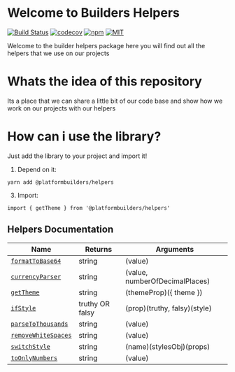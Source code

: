 # Welcome to Builders Helpers

[![Build Status][check-badge]][workflows]
[![codecov][codecov]](https://codecov.io/gh/platformbuilders/helpers)
[![npm][npm-badge]][npm]
[![MIT][license-badge]][license]

[npm-badge]: https://img.shields.io/npm/v/@platformbuilders/helpers.svg
[npm]: https://www.npmjs.com/package/@platformbuilders/helpers
[license-badge]: https://img.shields.io/dub/l/vibe-d.svg
[license]: https://raw.githubusercontent.com/platformbuilders/helpers/master/LICENSE.md
[workflows]: https://github.com/platformbuilders/helpers/actions
[check-badge]: https://github.com/platformbuilders/helpers/workflows/check/badge.svg
[codecov]: https://codecov.io/gh/platformbuilders/helpers/branch/master/graph/badge.svg

Welcome to the builder helpers package here you will find out all the helpers that we use on our projects

# Whats the idea of this repository

Its a place that we can share a little bit of our code base and show how we work on our projects with our helpers

# How can i use the library?

Just add the library to your project and import it!

1. Depend on it:

```
yarn add @platformbuilders/helpers
```

3. Import:

```
import { getTheme } from '@platformbuilders/helpers'
```

##  Helpers Documentation

| Name                                                | Returns                                                       | Arguments                                  |
| --------------------------------------------------- | ------------------------------------------------------------- | ------------------------------------------ |
| [`formatToBase64`](./docs/formatToBase64.md)        | string                                                        | (value)                                    |
| [`currencyParser`](./docs/currencyParser.md)        | string                                                        | (value, numberOfDecimalPlaces)             |
| [`getTheme`](./docs/getTheme.md)                    | string                                                        | (themeProp)({ theme })                     |
| [`ifStyle`](./docs/ifStyle.md)                      | truthy OR falsy                                               | (prop)(truthy, falsy)(style)               |
| [`parseToThousands`](./docs/parseToThousands.md)    | string                                                        | (value)                                    |
| [`removeWhiteSpaces`](./docs/removeWhiteSpaces.md)  | string                                                        | (value)                                    |
| [`switchStyle`](./docs/switchStyle.md)              | string                                                        | (name)(stylesObj)(props)                   |
| [`toOnlyNumbers`](./docs/toOnlyNumbers.md)          | string                                                        | (value)                                    |
